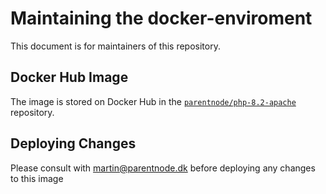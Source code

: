# Maintaining the docker-enviroment

This document is for maintainers of this repository.

## Docker Hub Image

The image is stored on Docker Hub in the [`parentnode/php-8.2-apache`](https://hub.docker.com/r/parentnode/php-8.2-apache) repository.


## Deploying Changes

Please consult with martin@parentnode.dk before deploying any changes to this image